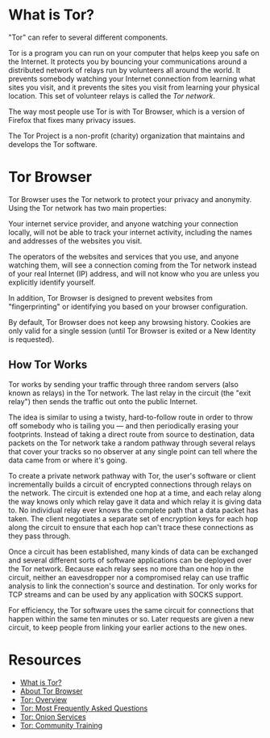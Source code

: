# What is Tor?
"Tor" can refer to several different components. 

Tor is a program you can run on your computer that helps keep you safe on the Internet. It protects you by bouncing your communications around a distributed network of relays run by volunteers all around the world. It prevents somebody watching your Internet connection from learning what sites you visit, and it prevents the sites you visit from learning your physical location. This set of volunteer relays is called the _Tor network_.

The way most people use Tor is with Tor Browser, which is a version of Firefox that fixes many privacy issues.

The Tor Project is a non-profit (charity) organization that maintains and develops the Tor software.

# Tor Browser
Tor Browser uses the Tor network to protect your privacy and anonymity. Using the Tor network has two main properties:

Your internet service provider, and anyone watching your connection locally, will not be able to track your internet activity, including the names and addresses of the websites you visit.

The operators of the websites and services that you use, and anyone watching them, will see a connection coming from the Tor network instead of your real Internet (IP) address, and will not know who you are unless you explicitly identify yourself.

In addition, Tor Browser is designed to prevent websites from "fingerprinting" or identifying you based on your browser configuration.

By default, Tor Browser does not keep any browsing history. Cookies are only valid for a single session (until Tor Browser is exited or a New Identity is requested).

## How Tor Works
Tor works by sending your traffic through three random servers (also known as relays) in the Tor network. The last relay in the circuit (the "exit relay") then sends the traffic out onto the public Internet.

The idea is similar to using a twisty, hard-to-follow route in order to throw off somebody who is tailing you — and then periodically erasing your footprints. Instead of taking a direct route from source to destination, data packets on the Tor network take a random pathway through several relays that cover your tracks so no observer at any single point can tell where the data came from or where it's going.

To create a private network pathway with Tor, the user's software or client incrementally builds a circuit of encrypted connections through relays on the network. The circuit is extended one hop at a time, and each relay along the way knows only which relay gave it data and which relay it is giving data to. No individual relay ever knows the complete path that a data packet has taken. The client negotiates a separate set of encryption keys for each hop along the circuit to ensure that each hop can't trace these connections as they pass through.

Once a circuit has been established, many kinds of data can be exchanged and several different sorts of software applications can be deployed over the Tor network. Because each relay sees no more than one hop in the circuit, neither an eavesdropper nor a compromised relay can use traffic analysis to link the connection's source and destination. Tor only works for TCP streams and can be used by any application with SOCKS support.

For efficiency, the Tor software uses the same circuit for connections that happen within the same ten minutes or so. Later requests are given a new circuit, to keep people from linking your earlier actions to the new ones.

# Resources
* [What is Tor?](https://support.torproject.org/about/what-is-tor/)
* [About Tor Browser](https://tb-manual.torproject.org/about/)
* [Tor: Overview](https://2019.www.torproject.org/about/overview.html.en)
* [Tor: Most Frequently Asked Questions](https://support.torproject.org/faq/)
* [Tor: Onion Services](https://community.torproject.org/onion-services/)
* [Tor: Community Training](https://community.torproject.org/training/)




